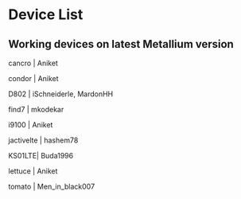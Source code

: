 # Device List #

## Working devices on latest Metallium version ##

cancro | Aniket

condor | Aniket

D802 | iSchneiderle, MardonHH

find7 | mkodekar

i9100 | Aniket

jactivelte | hashem78

KS01LTE| Buda1996

lettuce | Aniket

tomato | Men_in_black007


